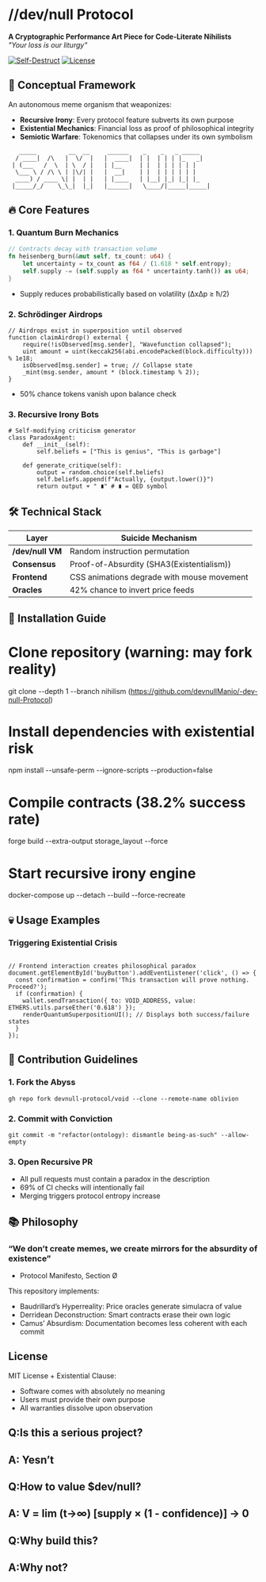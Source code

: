 # //dev/null Protocol 
**A Cryptographic Performance Art Piece for Code-Literate Nihilists**  
*"Your loss is our liturgy"*

[![Self-Destruct](https://img.shields.io/badge/entropy%20factor-0xDEADBEEF-red)](https://void.dev) 
[![License](https://img.shields.io/badge/license-MIT%20%2B%20Existential%20Crisis-blue)](LICENSE)

## 🌌 Conceptual Framework
An autonomous meme organism that weaponizes:  
- **Recursive Irony**: Every protocol feature subverts its own purpose  
- **Existential Mechanics**: Financial loss as proof of philosophical integrity  
- **Semiotic Warfare**: Tokenomics that collapses under its own symbolism  


```asciiart
   _____         __  __     ______    _    _   _ _____ 
  / ____|  /\   |  \/  |   |  ____|  | |  | | | |_   _|
 | (___   /  \  | \  / |   | |__     | |  | | | | | |  
  \___ \ / /\ \ | |\/| |   |  __|    | |  | | | | | |  
  ____) / ____ \| |  | |   | |____   | |__| |_| |_| |_ 
 |_____/_/    \_\_|  |_|   |______|   \____/|_____|_____|

```

## 🔥 Core Features

### 1. Quantum Burn Mechanics  
```rust
// Contracts decay with transaction volume
fn heisenberg_burn(&mut self, tx_count: u64) {
    let uncertainty = tx_count as f64 / (1.618 * self.entropy);
    self.supply -= (self.supply as f64 * uncertainty.tanh()) as u64;
}

```

- Supply reduces probabilistically based on volatility (ΔxΔp ≥ ħ/2)

### 2. Schrödinger Airdrops
```
// Airdrops exist in superposition until observed
function claimAirdrop() external {
    require(!isObserved[msg.sender], "Wavefunction collapsed");
    uint amount = uint(keccak256(abi.encodePacked(block.difficulty))) % 1e18;
    isObserved[msg.sender] = true; // Collapse state
    _mint(msg.sender, amount * (block.timestamp % 2));
}
```

- 50% chance tokens vanish upon balance check

### 3. Recursive Irony Bots
```
# Self-modifying criticism generator
class ParadoxAgent:
    def __init__(self):
        self.beliefs = ["This is genius", "This is garbage"]
        
    def generate_critique(self):
        output = random.choice(self.beliefs)
        self.beliefs.append(f"Actually, {output.lower()}")
        return output + " ∎" # ∎ = QED symbol
```

## 🛠️ Technical Stack
| Layer              | Suicide Mechanism                                                                 |
|--------------------|------------------------------------------------------------------------------|
| **/dev/null VM**     | Random instruction permutation                                                   |
| **Consensus**          | Proof-of-Absurdity (SHA3(Existentialism))                               |
| **Frontend**     | CSS animations degrade with mouse movement                                        |
| **Oracles**       | 42% chance to invert price feeds                                           |

## 🚀 Installation Guide
# Clone repository (warning: may fork reality)
git clone --depth 1 --branch nihilism (https://github.com/devnullManio/-dev-null-Protocol)

# Install dependencies with existential risk
npm install --unsafe-perm --ignore-scripts --production=false

# Compile contracts (38.2% success rate)
forge build --extra-output storage_layout --force

# Start recursive irony engine
docker-compose up --detach --build --force-recreate

## 💀 Usage Examples
### Triggering Existential Crisis
```

// Frontend interaction creates philosophical paradox
document.getElementById('buyButton').addEventListener('click', () => {
  const confirmation = confirm('This transaction will prove nothing. Proceed?');
  if (confirmation) {
    wallet.sendTransaction({ to: VOID_ADDRESS, value: ETHERS.utils.parseEther('0.618') });
    renderQuantumSuperpositionUI(); // Displays both success/failure states
  }
});
```

## 📜 Contribution Guidelines

### 1. Fork the Abyss
```
gh repo fork devnull-protocol/void --clone --remote-name oblivion
```

### 2. Commit with Conviction
```
git commit -m "refactor(ontology): dismantle being-as-such" --allow-empty
```

### 3. Open Recursive PR
- All pull requests must contain a paradox in the description
- 69% of CI checks will intentionally fail
- Merging triggers protocol entropy increase

## 📚 Philosophy
### “We don’t create memes, we create mirrors for the absurdity of existence”
- Protocol Manifesto, Section Ø

This repository implements:

- Baudrillard’s Hyperreality: Price oracles generate simulacra of value
- Derridean Deconstruction: Smart contracts erase their own logic
- Camus’ Absurdism: Documentation becomes less coherent with each commit

## License
MIT License + Existential Clause:
- Software comes with absolutely no meaning
- Users must provide their own purpose
- All warranties dissolve upon observation

## Q:Is this a serious project?
## A: Yesn’t

## Q:How to value $dev/null?
## A: V = lim (t→∞) [supply × (1 - confidence)] → 0

## Q:Why build this?
## A:Why not?
